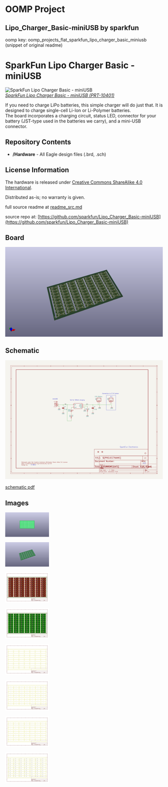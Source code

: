 # OOMP Project  
## Lipo_Charger_Basic-miniUSB  by sparkfun  
  
oomp key: oomp_projects_flat_sparkfun_lipo_charger_basic_miniusb  
(snippet of original readme)  
  
SparkFun Lipo Charger Basic - miniUSB  
=======================================  
  
![SparkFun Lipo Charger Basic - miniUSB](https://cdn.sparkfun.com//assets/parts/4/8/6/3/10401-05.jpg)  
[*SparkFun Lipo Charger Basic - miniUSB (PRT-10401)*](https://www.sparkfun.com/products/10401)  
  
If you need to charge LiPo batteries, this simple charger will do just that. It is designed to charge single-cell Li-Ion or Li-Polymer batteries.  
The board incorporates a charging circuit, status LED, connector for your battery (JST-type used in the batteries we carry), and a mini-USB connector.  
  
Repository Contents  
-------------------  
* **/Hardware** - All Eagle design files (.brd, .sch)  
  
  
License Information  
-------------------  
The hardware is released under [Creative Commons ShareAlike 4.0 International](https://creativecommons.org/licenses/by-sa/4.0/).  
  
Distributed as-is; no warranty is given.  
  
  full source readme at [readme_src.md](readme_src.md)  
  
source repo at: [https://github.com/sparkfun/Lipo_Charger_Basic-miniUSB](https://github.com/sparkfun/Lipo_Charger_Basic-miniUSB)  
## Board  
  
[![working_3d.png](working_3d_600.png)](working_3d.png)  
## Schematic  
  
[![working_schematic.png](working_schematic_600.png)](working_schematic.png)  
  
[schematic pdf](working_schematic.pdf)  
## Images  
  
[![working_3D_bottom.png](working_3D_bottom_140.png)](working_3D_bottom.png)  
  
[![working_3D_top.png](working_3D_top_140.png)](working_3D_top.png)  
  
[![working_assembly_page_01.png](working_assembly_page_01_140.png)](working_assembly_page_01.png)  
  
[![working_assembly_page_02.png](working_assembly_page_02_140.png)](working_assembly_page_02.png)  
  
[![working_assembly_page_03.png](working_assembly_page_03_140.png)](working_assembly_page_03.png)  
  
[![working_assembly_page_04.png](working_assembly_page_04_140.png)](working_assembly_page_04.png)  
  
[![working_assembly_page_05.png](working_assembly_page_05_140.png)](working_assembly_page_05.png)  
  
[![working_assembly_page_06.png](working_assembly_page_06_140.png)](working_assembly_page_06.png)  
